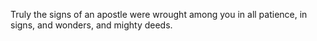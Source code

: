 Truly the signs of an apostle were wrought among you in all patience, in signs, and wonders, and mighty deeds.
